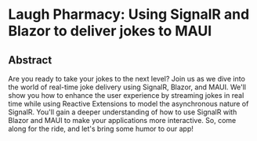 # Laugh Pharmacy: Using SignalR and Blazor to deliver jokes to MAUI

## Abstract
Are you ready to take your jokes to the next level? Join us as we dive into the world of real-time joke delivery using SignalR, Blazor, and MAUI. We'll show you how to enhance the user experience by streaming jokes in real time while using Reactive Extensions to model the asynchronous nature of SignalR. You'll gain a deeper understanding of how to use SignalR with Blazor and MAUI to make your applications more interactive. So, come along for the ride, and let's bring some humor to our app!